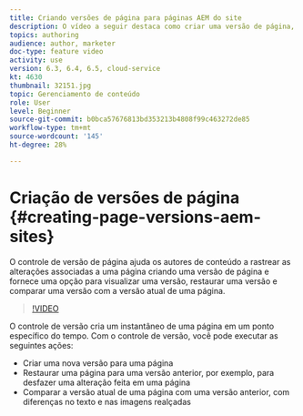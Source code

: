 ```yaml
---
title: Criando versões de página para páginas AEM do site
description: O vídeo a seguir destaca como criar uma versão de página, pré-visualizar, restaurar uma versão de página e comparar a versão da página atual com uma versão de página salva.
topics: authoring
audience: author, marketer
doc-type: feature video
activity: use
version: 6.3, 6.4, 6.5, cloud-service
kt: 4630
thumbnail: 32151.jpg
topic: Gerenciamento de conteúdo
role: User
level: Beginner
source-git-commit: b0bca57676813bd353213b4808f99c463272de85
workflow-type: tm+mt
source-wordcount: '145'
ht-degree: 28%

---
```



# Criação de versões de página {#creating-page-versions-aem-sites}

O controle de versão de página ajuda os autores de conteúdo a rastrear as alterações associadas a uma página criando uma versão de página e fornece uma opção para visualizar uma versão, restaurar uma versão e comparar uma versão com a versão atual de uma página.

>[!VIDEO](https://video.tv.adobe.com/v/32151?quality=9&learn=on)

O controle de versão cria um instantâneo de uma página em um ponto específico do tempo. Com o controle de versão, você pode executar as seguintes ações:
* Criar uma nova versão para uma página
* Restaurar uma página para uma versão anterior, por exemplo, para desfazer uma alteração feita em uma página
* Comparar a versão atual de uma página com uma versão anterior, com diferenças no texto e nas imagens realçadas
